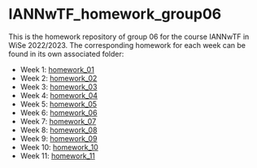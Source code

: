 # IANNwTF_homework_group06

This is the homework repository of group 06 for the course IANNwTF in WiSe 2022/2023. The corresponding homework for each week can be found in its own associated folder: 
 - Week 1: [homework_01](homework_01)
 - Week 2: [homework_02](homework_02)
 - Week 3: [homework_03](homework_03)
 - Week 4: [homework_04](homework_04)
 - Week 5: [homework_05](homework_05)
 - Week 6: [homework_06](homework_06)
 - Week 7: [homework_07](homework_07)
 - Week 8: [homework_08](homework_08)
 - Week 9: [homework_09](homework_09)
 - Week 10: [homework_10](homework_10)
 - Week 11: [homework_11](homework_11)
